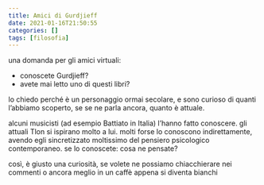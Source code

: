 ```yaml
---
title: Amici di Gurdjieff
date: 2021-01-16T21:50:55
categories: []
tags: [filosofia]
---
```


una domanda per gli amici virtuali: 
- conoscete Gurdjieff?
- avete mai letto uno di questi libri?

lo chiedo perché è un personaggio ormai secolare, e sono curioso di quanti l’abbiamo scoperto, se se ne parla ancora, quanto è attuale. 

alcuni musicisti (ad esempio Battiato in Italia) l’hanno fatto conoscere. gli attuali Tlon si ispirano molto a lui. molti forse lo conoscono indirettamente, avendo egli sincretizzato moltissimo del pensiero psicologico contemporaneo. 
se lo conoscete: cosa ne pensate?

così, è giusto una curiosità, se volete ne possiamo chiacchierare nei commenti o ancora meglio in un caffè appena si diventa bianchi
